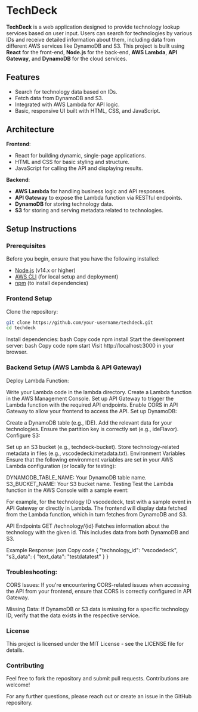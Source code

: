 # TechDeck

**TechDeck** is a web application designed to provide technology lookup services based on user input. Users can search for technologies by various IDs and receive detailed information about them, including data from different AWS services like DynamoDB and S3. This project is built using **React** for the front-end, **Node.js** for the back-end, **AWS Lambda**, **API Gateway**, and **DynamoDB** for the cloud services.

## Features

- Search for technology data based on IDs.
- Fetch data from DynamoDB and S3.
- Integrated with AWS Lambda for API logic.
- Basic, responsive UI built with HTML, CSS, and JavaScript.

## Architecture

**Frontend**:  
- React for building dynamic, single-page applications.  
- HTML and CSS for basic styling and structure.  
- JavaScript for calling the API and displaying results.

**Backend**:  
- **AWS Lambda** for handling business logic and API responses.  
- **API Gateway** to expose the Lambda function via RESTful endpoints.  
- **DynamoDB** for storing technology data.  
- **S3** for storing and serving metadata related to technologies.

## Setup Instructions

### Prerequisites

Before you begin, ensure that you have the following installed:

- [Node.js](https://nodejs.org/) (v14.x or higher)
- [AWS CLI](https://aws.amazon.com/cli/) (for local setup and deployment)
- [npm](https://www.npmjs.com/) (to install dependencies)

### Frontend Setup

Clone the repository:

```bash
git clone https://github.com/your-username/techdeck.git
cd techdeck
```
Install dependencies:
bash
Copy code
npm install
Start the development server:
bash
Copy code
npm start
Visit http://localhost:3000 in your browser.

### Backend Setup (AWS Lambda & API Gateway)
Deploy Lambda Function:

Write your Lambda code in the lambda directory.
Create a Lambda function in the AWS Management Console.
Set up API Gateway to trigger the Lambda function with the required API endpoints.
Enable CORS in API Gateway to allow your frontend to access the API.
Set up DynamoDB:

Create a DynamoDB table (e.g., IDE).
Add the relevant data for your technologies.
Ensure the partition key is correctly set (e.g., ideFlavor).
Configure S3:

Set up an S3 bucket (e.g., techdeck-bucket).
Store technology-related metadata in files (e.g., vscodedeck/metadata.txt).
Environment Variables
Ensure that the following environment variables are set in your AWS Lambda configuration (or locally for testing):

DYNAMODB_TABLE_NAME: Your DynamoDB table name.
S3_BUCKET_NAME: Your S3 bucket name.
Testing
Test the Lambda function in the AWS Console with a sample event:

For example, for the technology ID vscodedeck, test with a sample event in API Gateway or directly in Lambda.
The frontend will display data fetched from the Lambda function, which in turn fetches from DynamoDB and S3.

API Endpoints
GET /technology/{id}
Fetches information about the technology with the given id. This includes data from both DynamoDB and S3.

Example Response:
json
Copy code
{
  "technology_id": "vscodedeck",
  "s3_data": {
    "text_data": "testdatatest"
  }
}

### Troubleshooting:
CORS Issues: If you're encountering CORS-related issues when accessing the API from your frontend, ensure that CORS is correctly configured in API Gateway.

Missing Data: If DynamoDB or S3 data is missing for a specific technology ID, verify that the data exists in the respective service.

### License
This project is licensed under the MIT License - see the LICENSE file for details.

### Contributing
Feel free to fork the repository and submit pull requests. Contributions are welcome!

For any further questions, please reach out or create an issue in the GitHub repository.